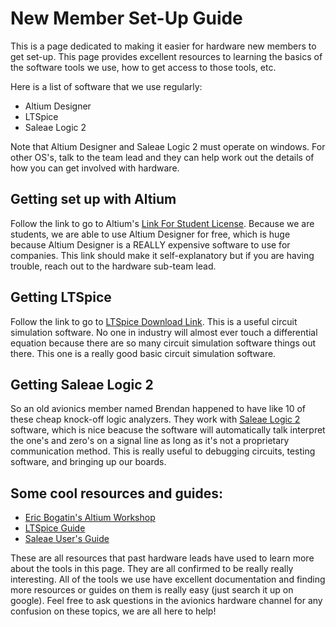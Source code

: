 # New Member Set-Up Guide

This is a page dedicated to making it easier for hardware new members to get set-up. This page provides excellent resources to learning the basics of the software tools we use, how to get access to those tools, etc. 

Here is a list of software that we use regularly:
- Altium Designer
- LTSpice
- Saleae Logic 2

Note that Altium Designer and Saleae Logic 2 must operate on windows. For other OS's, talk to the team lead and they can help work out the details of how you can get involved with hardware.

## Getting set up with Altium

Follow the link to go to Altium's [Link For Student License](https://www.altium.com/education/student-licenses). Because we are students, we are able to use Altium Designer for free, which is huge because Altium Designer is a REALLY expensive software to use for companies. This link should make it self-explanatory but if you are having trouble, reach out to the hardware sub-team lead.

## Getting LTSpice

Follow the link to go to [LTSpice Download Link](https://www.analog.com/en/design-center/design-tools-and-calculators/ltspice-simulator.html). This is a useful circuit simulation software. No one in industry will almost ever touch a differential equation because there are so many circuit simulation software things out there. This one is a really good basic circuit simulation software.

## Getting Saleae Logic 2

So an old avionics member named Brendan happened to have like 10 of these cheap knock-off logic analyzers. They work with [Saleae Logic 2](https://www.saleae.com/downloads/) software, which is nice beacuse the software will automatically talk interpret the one's and zero's on a signal line as long as it's not a proprietary communication method. This is really useful to debugging circuits, testing software, and bringing up our boards.

## Some cool resources and guides:

- [Eric Bogatin's Altium Workshop](https://sites.google.com/colorado.edu/practicalpcbdesignmanufacture/erics-altium-workshop)
- [LTSpice Guide](https://www.youtube.com/watch?v=JRcyHuyb1V0&t=581s&ab_channel=FesZElectronics)
- [Saleae User's Guide](http://downloads.saleae.com/Saleae+Users+Guide.pdf)

These are all resources that past hardware leads have used to learn more about the tools in this page. They are all confirmed to be really really interesting. All of the tools we use have excellent documentation and finding more resources or guides on them is really easy (just search it up on google). Feel free to ask questions in the avionics hardware channel for any confusion on these topics, we are all here to help!

